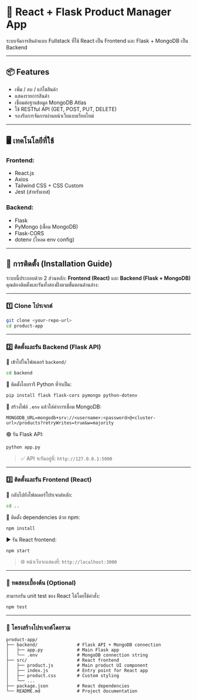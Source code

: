 # 🛒 React + Flask Product Manager App

ระบบจัดการสินค้าแบบ Fullstack ที่ใช้ React เป็น Frontend และ Flask + MongoDB เป็น Backend

---

## 📦 Features

- เพิ่ม / ลบ / แก้ไขสินค้า
- แสดงรายการสินค้า
- เชื่อมต่อฐานข้อมูล MongoDB Atlas
- ใช้ RESTful API (GET, POST, PUT, DELETE)
- รองรับการจัดการผ่านหน้าเว็บแบบเรียลไทม์

---

## 🖥️ เทคโนโลยีที่ใช้

### Frontend:
- React.js
- Axios
- Tailwind CSS + CSS Custom
- Jest (สำหรับเทส)

### Backend:
- Flask
- PyMongo (เชื่อม MongoDB)
- Flask-CORS
- dotenv (โหลด env config)

---

## 🚀 การติดตั้ง (Installation Guide)

ระบบนี้ประกอบด้วย 2 ส่วนหลัก: **Frontend (React)** และ **Backend (Flask + MongoDB)**  
คุณต้องติดตั้งและรันทั้งสองฝั่งตามขั้นตอนด้านล่าง:

---

### 1️⃣ Clone โปรเจกต์

```bash
git clone <your-repo-url>
cd product-app
```

---

### 2️⃣ ติดตั้งและรัน Backend (Flask API)

📁 เข้าไปในโฟลเดอร์ `backend/`

```bash
cd backend
```

🔧 ติดตั้งไลบรารี Python ที่จำเป็น:

```bash
pip install flask flask-cors pymongo python-dotenv
```

🧪 สร้างไฟล์ `.env` แล้วใส่ค่าการเชื่อม MongoDB:

```env
MONGODB_URL=mongodb+srv://<username>:<password>@<cluster-url>/products?retryWrites=true&w=majority
```

🟢 รัน Flask API:

```bash
python app.py
```

> ✅ API จะรันอยู่ที่: `http://127.0.0.1:5000`

---

### 3️⃣ ติดตั้งและรัน Frontend (React)

📁 กลับไปยังโฟลเดอร์โปรเจกต์หลัก:

```bash
cd ..
```

🔧 ติดตั้ง dependencies ด้วย npm:

```bash
npm install
```

▶️ รัน React frontend:

```bash
npm start
```

> 🌐 หน้าเว็บจะแสดงที่: `http://localhost:3000`

---

### 🧪 ทดสอบเบื้องต้น (Optional)

สามารถรัน unit test ของ React ได้โดยใช้คำสั่ง:

```bash
npm test
```

---

### 📂 โครงสร้างโปรเจกต์โดยรวม

```
product-app/
├── backend/               # Flask API + MongoDB connection
│   ├── app.py             # Main Flask app
│   └── .env               # MongoDB connection string
├── src/                   # React frontend
│   ├── product.js         # Main product UI component
│   ├── index.js           # Entry point for React app
│   ├── product.css        # Custom styling
│   └── ...
├── package.json           # React dependencies
└── README.md              # Project documentation
```
